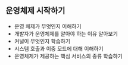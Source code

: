 ## 운영체제 시작하기

<aside>
  
- 운영 체제가 무엇인지 이해하기
- 개발자가 운영체제를 알아야 하는 이유 알아보기
- 커널이 무엇인지 학습하기
- 시스템 호출과 이중 모드에 대해 이해하기
- 운영체제가 제공하는 핵심 서비스의 종류 학습하기
</aside>
